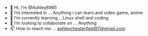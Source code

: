 - 👋 Hi, I’m @Ashley6985
- 👀 I’m interested in ... Anything i can learn and video game, anime
- 🌱 I’m currently learning ...Linux shell and coding
- 💞️ I’m looking to collaborate on ... Anything
- 📫 How to reach me ... ashleychesterfield97@gmail.com

<!---
Ashley6985/Ashley6985 is a ✨ special ✨ repository because its `README.md` (this file) appears on your GitHub profile.
You can click the Preview link to take a look at your changes.
--->
